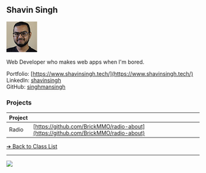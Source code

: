 ## Shavin Singh

![Shavin Singh](../images/singhmansingh.png)

Web Developer who makes web apps when I'm bored.

Portfolio: [https://www.shavinsingh.tech/](https://www.shavinsingh.tech/)  
LinkedIn: [shavinsingh](https://www.linkedin.com/in/shavinsingh/)  
GitHub: [singhmansingh](https://github.com/singhmansingh)  

### Projects

| Project | |
| - | - |
| Radio | [https://github.com/BrickMMO/radio-about](https://github.com/BrickMMO/radio-about) |

[&#10132; Back to Class List](/)

---

<a href="https://brickmmo.com">
<img src="https://brickmmo.com/images/brickmmo-logo-horizontal.jpg" width="100">
</a>